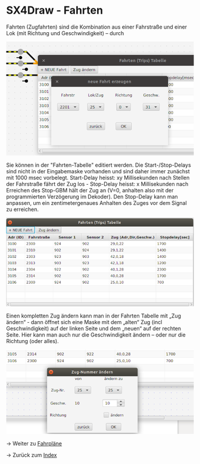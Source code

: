# SX4Draw - Fahrten
Fahrten (Zugfahrten) sind die Kombination aus einer Fahrstraße und einer Lok (mit Richtung und Geschwindigkeit) – durch 

![](img18.png)

Sie können in der "Fahrten-Tabelle" editiert werden. Die Start-/Stop-Delays sind nicht in der Eingabemaske vorhanden und sind daher immer zunächst mit 1000 msec vorbelegt. Start-Delay heisst: xy Millisekunden nach Stellen der Fahrstraße fährt der Zug los - Stop-Delay heisst: x Millisekunden nach Erreichen des Stop-GBM hält der Zug an (V=0, anhalten also mit der programmierten Verzögerung im Dekoder). Den Stop-Delay kann man anpassen, um ein zentimetergenaues Anhalten des Zuges vor dem Signal zu erreichen.

![](img19.png)

Einen kompletten Zug ändern kann man in der Fahrten Tabelle mit „Zug ändern“ - dann öffnet sich eine Maske mit dem „alten“ Zug (incl Geschwindigkeit) auf der linken Seite und dem „neuen“ auf der rechten Seite. Hier kann man auch nur die Geschwindigkeit ändern – oder nur die Richtung (oder alles).

![](img21.png)



-> Weiter zu [Fahrpläne](11-Fahrplaene.md)

-> Zurück zum [Index](index.md)